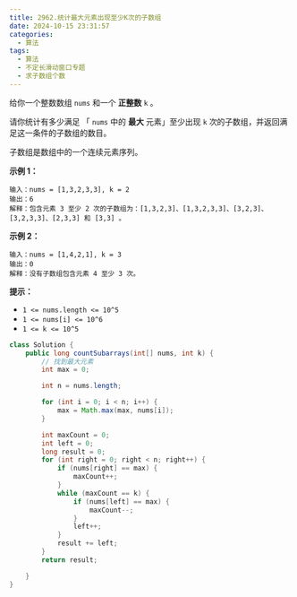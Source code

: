 ```yaml
---
title: 2962.统计最大元素出现至少K次的子数组
date: 2024-10-15 23:31:57
categories:
  - 算法
tags:
  - 算法
  - 不定长滑动窗口专题
  - 求子数组个数
---
```


给你一个整数数组 `nums` 和一个 **正整数** `k` 。

请你统计有多少满足 「 `nums` 中的 **最大** 元素」至少出现 `k` 次的子数组，并返回满足这一条件的子数组的数目。

子数组是数组中的一个连续元素序列。

 

**示例 1：**

```
输入：nums = [1,3,2,3,3], k = 2
输出：6
解释：包含元素 3 至少 2 次的子数组为：[1,3,2,3]、[1,3,2,3,3]、[3,2,3]、[3,2,3,3]、[2,3,3] 和 [3,3] 。
```

**示例 2：**

```
输入：nums = [1,4,2,1], k = 3
输出：0
解释：没有子数组包含元素 4 至少 3 次。
```

 

**提示：**

- `1 <= nums.length <= 10^5`
- `1 <= nums[i] <= 10^6`
- `1 <= k <= 10^5`



```java
class Solution {
    public long countSubarrays(int[] nums, int k) {
        // 找到最大元素
        int max = 0;

        int n = nums.length;

        for (int i = 0; i < n; i++) {
            max = Math.max(max, nums[i]);
        }

        int maxCount = 0;
        int left = 0;
        long result = 0;
        for (int right = 0; right < n; right++) {
            if (nums[right] == max) {
                maxCount++;
            }
            while (maxCount == k) {
                if (nums[left] == max) {
                    maxCount--;
                }
                left++;
            }
            result += left;
        }
        return result;

    }
}
```

